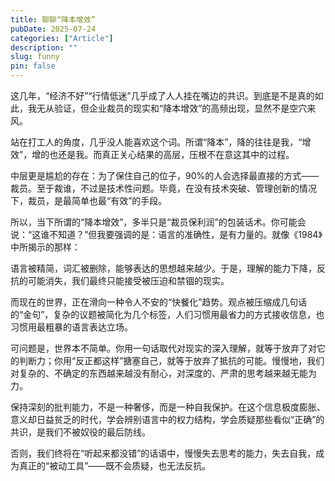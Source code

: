 ```yaml
---
title: 聊聊“降本增效”
pubDate: 2025-07-24
categories: ["Article"]
description: ""
slug: funny
pin: false
---
```


这几年，“经济不好”“行情低迷”几乎成了人人挂在嘴边的共识。到底是不是真的如此，我无从验证，但企业裁员的现实和“降本增效”的高频出现，显然不是空穴来风。

站在打工人的角度，几乎没人能喜欢这个词。所谓“降本”，降的往往是我，“增效”，增的也还是我。而真正关心结果的高层，压根不在意这其中的过程。

中层更是尴尬的存在：为了保住自己的位子，90%的人会选择最直接的方式——裁员。至于裁谁，不过是技术性问题。毕竟，在没有技术突破、管理创新的情况下，裁员，是最简单也最“有效”的手段。

所以，当下所谓的“降本增效”，多半只是“裁员保利润”的包装话术。你可能会说：“这谁不知道？”但我要强调的是：语言的准确性，是有力量的。就像《1984》中所揭示的那样：

语言被精简，词汇被删除，能够表达的思想越来越少。于是，理解的能力下降，反抗的可能消失，我们最终只能接受被压迫和禁锢的现实。

而现在的世界，正在滑向一种令人不安的“快餐化”趋势。观点被压缩成几句话的“金句”，复杂的议题被简化为几个标签，人们习惯用最省力的方式接收信息，也习惯用最粗暴的语言表达立场。

可问题是，世界本不简单。你用一句话取代对现实的深入理解，就等于放弃了对它的判断力；你用“反正都这样”搪塞自己，就等于放弃了抵抗的可能。慢慢地，我们对复杂的、不确定的东西越来越没有耐心，对深度的、严肃的思考越来越无能为力。

保持深刻的批判能力，不是一种奢侈，而是一种自我保护。在这个信息极度膨胀、意义却日益贫乏的时代，学会辨别语言中的权力结构，学会质疑那些看似“正确”的共识，是我们不被奴役的最后防线。

否则，我们终将在“听起来都没错”的话语中，慢慢失去思考的能力，失去自我，成为真正的“被动工具”——既不会质疑，也无法反抗。
